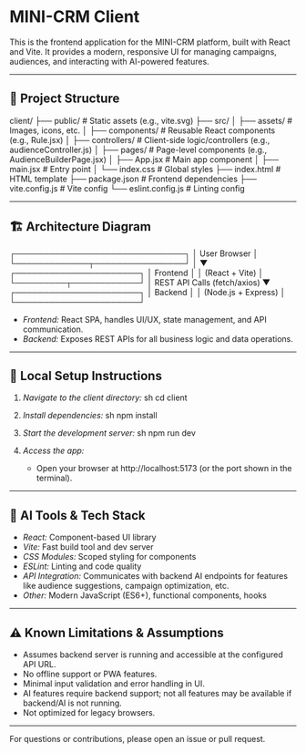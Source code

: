 # MINI-CRM Client

This is the frontend application for the MINI-CRM platform, built with React and Vite. It provides a modern, responsive UI for managing campaigns, audiences, and interacting with AI-powered features.

---

## 📁 Project Structure


client/
├── public/                # Static assets (e.g., vite.svg)
├── src/
│   ├── assets/            # Images, icons, etc.
│   ├── components/        # Reusable React components (e.g., Rule.jsx)
│   ├── controllers/       # Client-side logic/controllers (e.g., audienceController.js)
│   ├── pages/             # Page-level components (e.g., AudienceBuilderPage.jsx)
│   ├── App.jsx            # Main app component
│   ├── main.jsx           # Entry point
│   └── index.css          # Global styles
├── index.html             # HTML template
├── package.json           # Frontend dependencies
├── vite.config.js         # Vite config
└── eslint.config.js       # Linting config


---

## 🏗 Architecture Diagram


┌──────────────────────────────┐
│        User Browser         │
└─────────────┬────────────────┘
              │
              ▼
      ┌──────────────────────┐
      │      Frontend        │
      │   (React + Vite)     │
      └─────────┬────────────┘
                │ REST API Calls (fetch/axios)
                ▼
      ┌──────────────────────┐
      │      Backend         │
      │ (Node.js + Express)  │
      └──────────────────────┘


- *Frontend:* React SPA, handles UI/UX, state management, and API communication.
- *Backend:* Exposes REST APIs for all business logic and data operations.

---

## 🚀 Local Setup Instructions

1. *Navigate to the client directory:*
   sh
   cd client
   

2. *Install dependencies:*
   sh
   npm install
   

3. *Start the development server:*
   sh
   npm run dev
   

4. *Access the app:*
   - Open your browser at http://localhost:5173 (or the port shown in the terminal).

---

## 🤖 AI Tools & Tech Stack

- *React:* Component-based UI library
- *Vite:* Fast build tool and dev server
- *CSS Modules:* Scoped styling for components
- *ESLint:* Linting and code quality
- *API Integration:* Communicates with backend AI endpoints for features like audience suggestions, campaign optimization, etc.
- *Other:* Modern JavaScript (ES6+), functional components, hooks

---

## ⚠ Known Limitations & Assumptions

- Assumes backend server is running and accessible at the configured API URL.
- No offline support or PWA features.
- Minimal input validation and error handling in UI.
- AI features require backend support; not all features may be available if backend/AI is not running.
- Not optimized for legacy browsers.

---

For questions or contributions, please open an issue or pull request.
